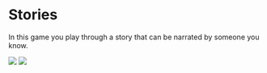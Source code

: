# Stories
In this game you play through a story that can be narrated by someone you know.


![](https://im4.ezgif.com/tmp/ezgif-4-1919589867ac.gif)
![](https://im4.ezgif.com/tmp/ezgif-4-a45936c160cb.gif)


